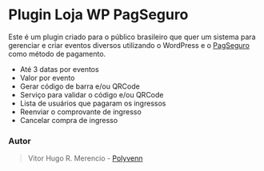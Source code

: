 # Plugin Loja WP PagSeguro

Este é um plugin criado para o público brasileiro que quer um sistema para gerenciar e criar eventos diversos utilizando o WordPress e o [PagSeguro](https://pagseguro.uol.com.br) como método de pagamento.

- Até 3 datas por eventos
- Valor por evento
- Gerar código de barra e/ou QRCode
- Serviço para validar o código e/ou QRCode
- Lista de usuários que pagaram os ingressos
- Reenviar o comprovante de ingresso 
- Cancelar compra de ingresso

### Autor
> Vitor Hugo R. Merencio - [Polyvenn](http://polyvenn.com)

